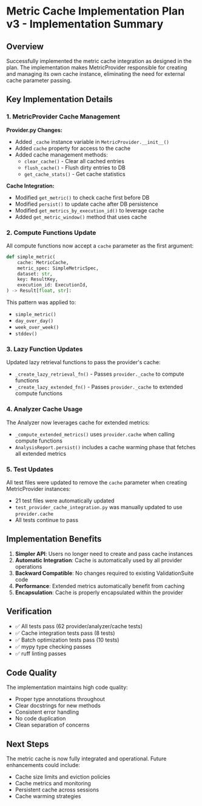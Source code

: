 # Metric Cache Implementation Plan v3 - Implementation Summary

## Overview

Successfully implemented the metric cache integration as designed in the plan. The implementation makes MetricProvider responsible for creating and managing its own cache instance, eliminating the need for external cache parameter passing.

## Key Implementation Details

### 1. MetricProvider Cache Management

**Provider.py Changes:**
- Added `_cache` instance variable in `MetricProvider.__init__()`
- Added `cache` property for access to the cache
- Added cache management methods:
  - `clear_cache()` - Clear all cached entries
  - `flush_cache()` - Flush dirty entries to DB
  - `get_cache_stats()` - Get cache statistics

**Cache Integration:**
- Modified `get_metric()` to check cache first before DB
- Modified `persist()` to update cache after DB persistence
- Modified `get_metrics_by_execution_id()` to leverage cache
- Added `get_metric_window()` method that uses cache

### 2. Compute Functions Update

All compute functions now accept a `cache` parameter as the first argument:

```python
def simple_metric(
    cache: MetricCache,
    metric_spec: SimpleMetricSpec,
    dataset: str,
    key: ResultKey,
    execution_id: ExecutionId,
) -> Result[float, str]:
```

This pattern was applied to:
- `simple_metric()`
- `day_over_day()`
- `week_over_week()`
- `stddev()`

### 3. Lazy Function Updates

Updated lazy retrieval functions to pass the provider's cache:
- `_create_lazy_retrieval_fn()` - Passes `provider._cache` to compute functions
- `_create_lazy_extended_fn()` - Passes `provider._cache` to extended compute functions

### 4. Analyzer Cache Usage

The Analyzer now leverages cache for extended metrics:
- `_compute_extended_metrics()` uses `provider.cache` when calling compute functions
- `AnalysisReport.persist()` includes a cache warming phase that fetches all extended metrics

### 5. Test Updates

All test files were updated to remove the `cache` parameter when creating MetricProvider instances:
- 21 test files were automatically updated
- `test_provider_cache_integration.py` was manually updated to use `provider.cache`
- All tests continue to pass

## Implementation Benefits

1. **Simpler API**: Users no longer need to create and pass cache instances
2. **Automatic Integration**: Cache is automatically used by all provider operations
3. **Backward Compatible**: No changes required to existing ValidationSuite code
4. **Performance**: Extended metrics automatically benefit from caching
5. **Encapsulation**: Cache is properly encapsulated within the provider

## Verification

- ✅ All tests pass (62 provider/analyzer/cache tests)
- ✅ Cache integration tests pass (8 tests)
- ✅ Batch optimization tests pass (10 tests)
- ✅ mypy type checking passes
- ✅ ruff linting passes

## Code Quality

The implementation maintains high code quality:
- Proper type annotations throughout
- Clear docstrings for new methods
- Consistent error handling
- No code duplication
- Clean separation of concerns

## Next Steps

The metric cache is now fully integrated and operational. Future enhancements could include:
- Cache size limits and eviction policies
- Cache metrics and monitoring
- Persistent cache across sessions
- Cache warming strategies
